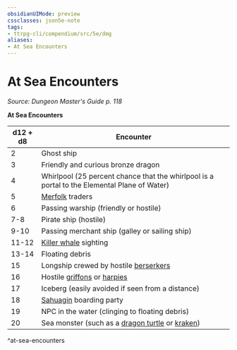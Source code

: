 ```yaml
---
obsidianUIMode: preview
cssclasses: json5e-note
tags:
- ttrpg-cli/compendium/src/5e/dmg
aliases:
- At Sea Encounters
---
```

# At Sea Encounters
*Source: Dungeon Master's Guide p. 118* 

**At Sea Encounters**

| d12 + d8 | Encounter |
|----------|-----------|
| 2 | Ghost ship |
| 3 | Friendly and curious bronze dragon |
| 4 | Whirlpool (25 percent chance that the whirlpool is a portal to the Elemental Plane of Water) |
| 5 | [Merfolk](/3-Mechanics/CLI/Compendium/bestiary/humanoid/merfolk.md) traders |
| 6 | Passing warship (friendly or hostile) |
| 7-8 | Pirate ship (hostile) |
| 9-10 | Passing merchant ship (galley or sailing ship) |
| 11-12 | [Killer whale](/3-Mechanics/CLI/Compendium/bestiary/beast/killer-whale.md) sighting |
| 13-14 | Floating debris |
| 15 | Longship crewed by hostile [berserkers](/3-Mechanics/CLI/Compendium/bestiary/humanoid/berserker.md) |
| 16 | Hostile [griffons](/3-Mechanics/CLI/Compendium/bestiary/monstrosity/griffon.md) or [harpies](/3-Mechanics/CLI/Compendium/bestiary/monstrosity/harpy.md) |
| 17 | Iceberg (easily avoided if seen from a distance) |
| 18 | [Sahuagin](/3-Mechanics/CLI/Compendium/bestiary/humanoid/sahuagin.md) boarding party |
| 19 | NPC in the water (clinging to floating debris) |
| 20 | Sea monster (such as a [dragon turtle](/3-Mechanics/CLI/Compendium/bestiary/dragon/dragon-turtle.md) or [kraken](/3-Mechanics/CLI/Compendium/bestiary/monstrosity/kraken.md)) |
^at-sea-encounters